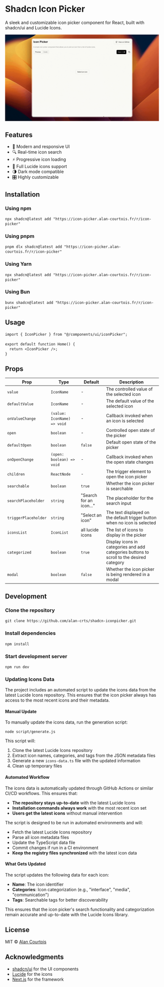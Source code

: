 # Shadcn Icon Picker

A sleek and customizable icon picker component for React, built with shadcn/ui and Lucide Icons.

<div align="center">
  <img src="https://raw.githubusercontent.com/alan-crts/shadcn-iconpicker/refs/heads/main/public/preview.gif" width="600" />
</div>

## Features

- 🎨 Modern and responsive UI
- 🔍 Real-time icon search
- ⚡️ Progressive icon loading
- 🎯 Full Lucide icons support
- 🌗 Dark mode compatible
- 🎛️ Highly customizable

## Installation

### Using npm
```shell
npx shadcn@latest add "https://icon-picker.alan-courtois.fr/r/icon-picker"
```

### Using pnpm
```shell
pnpm dlx shadcn@latest add "https://icon-picker.alan-courtois.fr/r/icon-picker"
```

### Using Yarn
```shell
npx shadcn@latest add "https://icon-picker.alan-courtois.fr/r/icon-picker"
```

### Using Bun
```shell
bunx shadcn@latest add "https://icon-picker.alan-courtois.fr/r/icon-picker"
```

## Usage

```tsx
import { IconPicker } from "@/components/ui/iconPicker";
  
export default function Home() {
  return <IconPicker />;
}
```

## Props

| Prop | Type | Default | Description |
|------|------|---------|-------------|
| `value` | `IconName` | - | The controlled value of the selected icon |
| `defaultValue` | `IconName` | - | The default value of the selected icon |
| `onValueChange` | `(value: IconName) => void` | - | Callback invoked when an icon is selected |
| `open` | `boolean` | - | Controlled open state of the picker |
| `defaultOpen` | `boolean` | `false` | Default open state of the picker |
| `onOpenChange` | `(open: boolean) => void` | - | Callback invoked when the open state changes |
| `children` | `ReactNode` | - | The trigger element to open the icon picker |
| `searchable` | `boolean` | `true` | Whether the icon picker is searchable |
| `searchPlaceholder` | `string` | "Search for an icon..." | The placeholder for the search input |
| `triggerPlaceholder` | `string` | "Select an icon" | The text displayed on the default trigger button when no icon is selected |
| `iconsList` | `IconList` | all lucide icons | The list of icons to display in the picker |
| `categorized` | `boolean` | `true` | Display icons in categories and add categories buttons to scroll to the desired category |
| `modal` | `boolean` | `false` | Whether the icon picker is being rendered in a modal |

## Development

### Clone the repository
```shell
git clone https://github.com/alan-crts/shadcn-iconpicker.git
```

### Install dependencies
```shell
npm install
```

### Start development server
```shell
npm run dev
```

### Updating Icons Data

The project includes an automated script to update the icons data from the latest Lucide Icons repository. This ensures that the icon picker always has access to the most recent icons and their metadata.

#### Manual Update

To manually update the icons data, run the generation script:

```shell
node script/generate.js
```

This script will:
1. Clone the latest Lucide Icons repository
2. Extract icon names, categories, and tags from the JSON metadata files
3. Generate a new `icons-data.ts` file with the updated information
4. Clean up temporary files

#### Automated Workflow

The icons data is automatically updated through GitHub Actions or similar CI/CD workflows. This ensures that:

- **The repository stays up-to-date** with the latest Lucide Icons
- **Installation commands always work** with the most recent icon set
- **Users get the latest icons** without manual intervention

The script is designed to be run in automated environments and will:

- Fetch the latest Lucide Icons repository
- Parse all icon metadata files
- Update the TypeScript data file
- Commit changes if run in a CI environment
- **Keep the registry files synchronized** with the latest icon data

#### What Gets Updated

The script updates the following data for each icon:
- **Name**: The icon identifier
- **Categories**: Icon categorization (e.g., "interface", "media", "communication")
- **Tags**: Searchable tags for better discoverability

This ensures that the icon picker's search functionality and categorization remain accurate and up-to-date with the Lucide Icons library.

## License

MIT © [Alan Courtois](https://github.com/alan-crts)

## Acknowledgments

- [shadcn/ui](https://ui.shadcn.com) for the UI components
- [Lucide](https://lucide.dev) for the icons
- [Next.js](https://nextjs.org) for the framework
